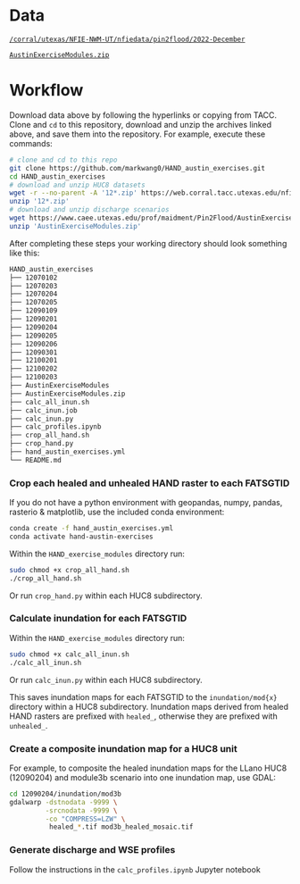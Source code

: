 # Data
[`/corral/utexas/NFIE-NWM-UT/nfiedata/pin2flood/2022-December`](https://web.corral.tacc.utexas.edu/nfiedata/pin2flood/2022-December/)

[`AustinExerciseModules.zip`](https://www.caee.utexas.edu/prof/maidment/Pin2Flood/AustinExerciseModules.zip)

# Workflow

Download data above by following the hyperlinks or copying from TACC. Clone and `cd` to this repository, download and unzip the archives linked above, and save them into the repository. For example, execute these commands:

```sh
# clone and cd to this repo
git clone https://github.com/markwang0/HAND_austin_exercises.git
cd HAND_austin_exercises
# download and unzip HUC8 datasets
wget -r --no-parent -A '12*.zip' https://web.corral.tacc.utexas.edu/nfiedata/pin2flood/2022-December/ 
unzip '12*.zip'
# download and unzip discharge scenarios
wget https://www.caee.utexas.edu/prof/maidment/Pin2Flood/AustinExerciseModules.zip
unzip 'AustinExerciseModules.zip'
```

After completing these steps your working directory should look something like this:
 
```sh
HAND_austin_exercises
├── 12070102
├── 12070203
├── 12070204
├── 12070205
├── 12090109
├── 12090201
├── 12090204
├── 12090205
├── 12090206
├── 12090301
├── 12100201
├── 12100202
├── 12100203
├── AustinExerciseModules
├── AustinExerciseModules.zip
├── calc_all_inun.sh
├── calc_inun.job
├── calc_inun.py
├── calc_profiles.ipynb
├── crop_all_hand.sh
├── crop_hand.py
├── hand_austin_exercises.yml
└── README.md
```

### Crop each healed and unhealed HAND raster to each FATSGTID

If you do not have a python environment with geopandas, numpy, pandas, rasterio & matplotlib, use the included conda environment:

```sh
conda create -f hand_austin_exercises.yml
conda activate hand-austin-exercises
```

Within the `HAND_exercise_modules` directory run:

```sh
sudo chmod +x crop_all_hand.sh
./crop_all_hand.sh
```

Or run `crop_hand.py` within each HUC8 subdirectory.

### Calculate inundation for each FATSGTID

Within the `HAND_exercise_modules` directory run:

```sh
sudo chmod +x calc_all_inun.sh
./calc_all_inun.sh
```

Or run `calc_inun.py` within each HUC8 subdirectory.

This saves inundation maps for each FATSGTID to the `inundation/mod{x}` directory within a HUC8 subdirectory. Inundation maps derived from healed HAND rasters are prefixed with `healed_`, otherwise they are prefixed with `unhealed_`.

### Create a composite inundation map for a HUC8 unit

For example, to composite the healed inundation maps for the LLano HUC8 (12090204) and module3b scenario into one inundation map, use GDAL:

```sh
cd 12090204/inundation/mod3b
gdalwarp -dstnodata -9999 \
         -srcnodata -9999 \
         -co "COMPRESS=LZW" \
          healed_*.tif mod3b_healed_mosaic.tif
```

### Generate discharge and WSE profiles

Follow the instructions in the `calc_profiles.ipynb` Jupyter notebook
